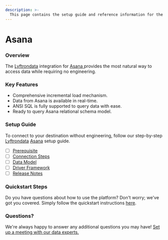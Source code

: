 ```yaml
---
description: >-
  This page contains the setup guide and reference information for the Asana source connector.
---
```


# Asana

### Overview

The [Lyftrondata](https://www.lyftrondata.com/) integration for [Asana](https://www.lyftrondata.com/integration/asana/)[ ](https://www.lyftrondata.com/integration/asana/)provides the most natural way to access data while requiring no engineering.

### Key Features

* Comprehensive incremental load mechanism.
* Data from Asana is available in real-time.&#x20;
* ANSI SQL is fully supported to query data with ease.
* Ready to query Asana relational schema model.

### Setup Guide

To connect to your destination without engineering, follow our step-by-step [Lyftrondata](https://www.lyftrondata.com/)  [Asana](https://www.lyftrondata.com/integration/asana/) setup guide.

* [ ] [Prerequisite](../../business-analytics/asana/prerequisite.md)
* [ ] [Connection Steps](../../business-analytics/asana/connection-steps.md)
* [ ] [Data Model](../../business-analytics/asana/data-model/)
* [ ] [Driver Framework](../../business-analytics/asana/driver-framework/)
* [ ] [Release Notes](../../business-analytics/asana/release-notes.md)

### Quickstart Steps

Do you have questions about how to use the platform? Don't worry; we've got you covered. Simply follow the quickstart instructions [here](../../../quickstart-steps.md).

### Questions? <a href="#questions" id="questions"></a>

We're always happy to answer any additional questions you may have! [Set up a meeting with our data experts.](https://www.lyftrondata.com/book-a-meeting/)

